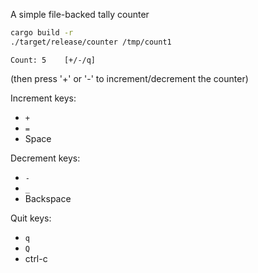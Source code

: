 A simple file-backed tally counter

```bash
cargo build -r
./target/release/counter /tmp/count1
```
```
Count: 5    [+/-/q]
```
(then press '+' or '-' to increment/decrement the counter)

Increment keys:
- `+`
- `=`
- Space

Decrement keys:
- `-`
- `_`
- Backspace

Quit keys:
- `q`
- `Q`
- ctrl-c
